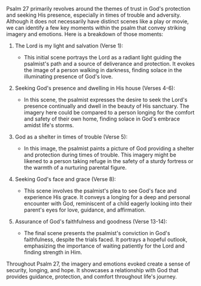 Psalm 27 primarily revolves around the themes of trust in God's protection and seeking His presence, especially in times of trouble and adversity. Although it does not necessarily have distinct scenes like a play or movie, we can identify a few key moments within the psalm that convey striking imagery and emotions. Here is a breakdown of those moments:

1. The Lord is my light and salvation (Verse 1):
   - This initial scene portrays the Lord as a radiant light guiding the psalmist's path and a source of deliverance and protection. It evokes the image of a person walking in darkness, finding solace in the illuminating presence of God's love.

2. Seeking God's presence and dwelling in His house (Verses 4-6):
   - In this scene, the psalmist expresses the desire to seek the Lord's presence continually and dwell in the beauty of His sanctuary. The imagery here could be compared to a person longing for the comfort and safety of their own home, finding solace in God's embrace amidst life's storms.

3. God as a shelter in times of trouble (Verse 5):
   - In this image, the psalmist paints a picture of God providing a shelter and protection during times of trouble. This imagery might be likened to a person taking refuge in the safety of a sturdy fortress or the warmth of a nurturing parental figure.

4. Seeking God's face and grace (Verse 8):
   - This scene involves the psalmist's plea to see God's face and experience His grace. It conveys a longing for a deep and personal encounter with God, reminiscent of a child eagerly looking into their parent's eyes for love, guidance, and affirmation.

5. Assurance of God's faithfulness and goodness (Verse 13-14):
   - The final scene presents the psalmist's conviction in God's faithfulness, despite the trials faced. It portrays a hopeful outlook, emphasizing the importance of waiting patiently for the Lord and finding strength in Him.

Throughout Psalm 27, the imagery and emotions evoked create a sense of security, longing, and hope. It showcases a relationship with God that provides guidance, protection, and comfort throughout life's journey.
